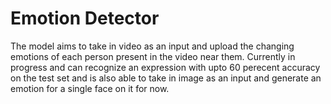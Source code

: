 # Emotion Detector
The model aims to take in video as an input and upload the changing emotions of each person present in the video near them. Currently in progress and can recognize an expression with upto 60 perecent accuracy on the test set and is also able to take in image as an input and generate an emotion for a single face on it for now.
